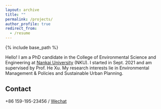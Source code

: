 ```yaml
---
layout: archive
title: ""
permalink: /projects/
author_profile: true
redirect_from:
  - /resume
---
```


{% include base_path %}

Hello! I am a PhD candidate in the College of Environmental Science and Engineering at [Nankai University](https://env.nankai.edu.cn/) (NKU). I started in Sept. 2021 and am supervised by Prof. He Xu. My research interests lie in Environmental Management & Policies and Sustainable Urban Planning. 

Contact
------
+86 159-195-23456 / [Wechat](../images/Wechat.png)
